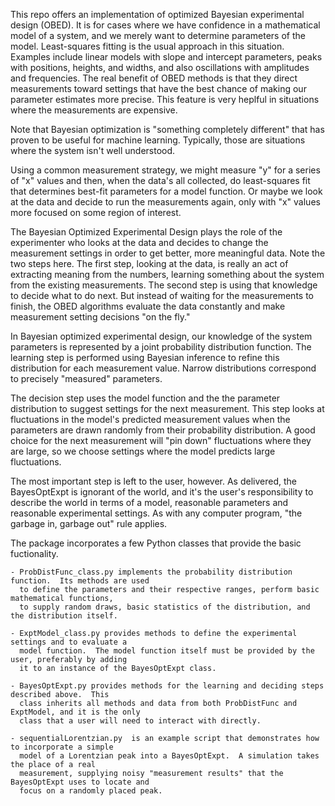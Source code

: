 
This repo offers an implementation of optimized Bayesian experimental design (OBED).  It is for
cases where we have confidence in a mathematical model of a system, and we merely want to determine
parameters of the model.  Least-squares fitting is the usual approach in this situation. Examples
include linear models with slope and intercept parameters, peaks with positions, heights, and
widths, and also oscillations with amplitudes and frequencies.  The real benefit of OBED methods is
that they direct measurements toward settings that have the best chance of making our parameter
estimates more precise.  This feature is very heplful in situations where the measurements are
expensive.

Note that Bayesian optimization is "something completely different" that has proven to be useful for
machine learning.  Typically, those are situations where the system isn't well understood.

Using a common measurement strategy, we might measure "y" for a series of "x" values and then, when
the data's all collected, do least-squares fit that determines best-fit parameters for a model
function.  Or maybe we look at the data and decide to run the measurements again, only with "x"
values more focused on some region of interest.

The Bayesian Optimized Experimental Design plays the role of the experimenter who looks at the data
and decides to change the measurement settings in order to get better, more meaningful data.  Note
the two steps here.  The first step, looking at the data, is really an act of extracting meaning
from the numbers, learning something about the system from the existing measurements.  The second
step is using that knowledge to decide what to do next.  But instead of waiting for the measurements
 to finish, the OBED algorithms evaluate the data constantly and make measurement setting decisions
 "on the fly."

In Bayesian optimized experimental design, our knowledge of the system parameters is represented by
a joint probability distribution function.  The learning step is performed using Bayesian inference
to refine this distribution for each measurement value.  Narrow distributions correspond to
precisely "measured" parameters.

The decision step uses the model function and the the parameter distribution to suggest settings for
the next measurement.  This step looks at fluctuations in the model's predicted measurement values
when the parameters are drawn randomly from their probability distribution.  A good choice for the
next measurement will "pin down" fluctuations where they are large, so we choose settings where the
model predicts large fluctuations.

The most important step is left to the user, however.  As delivered, the BayesOptExpt is ignorant of
the world, and it's the user's responsibility to describe the world in terms of a model, reasonable
parameters and reasonable experimental settings.  As with any computer program, "the garbage in,
garbage out" rule applies.

The package incorporates a few Python classes that provide the basic fuctionality.

    - ProbDistFunc_class.py implements the probability distribution function.  Its methods are used
      to define the parameters and their respective ranges, perform basic mathematical functions,
      to supply random draws, basic statistics of the distribution, and the distribution itself.

    - ExptModel_class.py provides methods to define the experimental settings and to evaluate a
      model function.  The model function itself must be provided by the user, preferably by adding
      it to an instance of the BayesOptExpt class.

    - BayesOptExpt.py provides methods for the learning and deciding steps described above.  This
      class inherits all methods and data from both ProbDistFunc and ExptModel, and it is the only
      class that a user will need to interact with directly.

    - sequentialLorentzian.py  is an example script that demonstrates how to incorporate a simple
      model of a Lorentzian peak into a BayesOptExpt.  A simulation takes the place of a real
      measurement, supplying noisy "measurement results" that the BayesOptExpt uses to locate and
      focus on a randomly placed peak.




